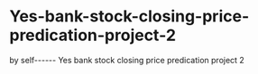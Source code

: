 # Yes-bank-stock-closing-price-predication-project-2
by self------
Yes bank stock closing price predication project 2
